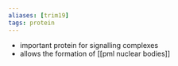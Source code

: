 ```yaml
---
aliases: [trim19]
tags: protein
---
```

- important protein for signalling complexes
- allows the formation of [[pml nuclear bodies]]